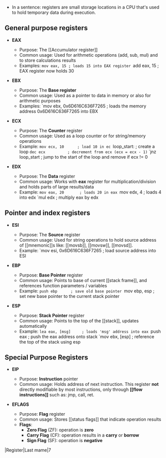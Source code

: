 
- In a sentence: registers are small storage locations in a CPU that's used to hold temporary data during execution.

## General purpose registers

- **EAX**
	- Purpose: The [[Accumulator register]]
	- Common usage: Used for arithmetic operations (add, sub, mul) and to store calculations results
	- Examples:
	`mov eax, 15 ; loads 15 into EAX register
	`add eax, 15 ; EAX register now holds 30


- **EBX**
	- Purpose: The **Base register**
	- Common usage: Used as a pointer to data in memory or also for arithmetic purposes
	- Examples:
	`mov ebx, 0x6D616C636F7265 ; loads the memory address 0x6D616C636F7265 into EBX 


- **ECX**
	- Purpose: The **Counter** register
	- Common usage: Used as a loop counter or for string/memory operations
	- Example:
	`mov ecx, 10      ; load 10 in ec
	`loop_start:      ; create a loop
	`dec ecx          ; decrement from ecx (ecx = ecx - 1)`
	`jnz loop_start   ; jump to the start of the loop and remove if ecx != 0


- **EDX**
	- Purpose: The **Data** register
	- Common usage: Works with **eax** register for multiplication/division and holds parts of large results/data
	- Example:
	`mov eax, 20       ; loads 20 in eax
	`mov edx, 4        ; loads 4 into edx
	`mul edx           ; multiply eax by edx



## Pointer and index registers
- **ESI**
	- Purpose: The **Source** register
	- Common usage: Used for string operations to hold source address of [[mnemonic]]s like: [[movsb]], [[movsw]], [[movsd]].
	- Example:
	`mov esi, 0x6D616C636F7265 ; load source address into ESI


- **EBP**
	- Purpose: **Base Pointer** register
	- Common usage: Points to base of current [[stack frame]], and references function parameters / variables
	- Example:
	`push ebp      ; save old base pointer
	`mov ebp, esp  ; set new base pointer to the current stack pointer


- **ESP**
	- Purpose: **Stack Pointer** register
	- Common usage: Points to the top of the [[stack]], updates automatically
	- Example:
	`lea eax, [msg]     ; loads 'msg' address into eax
	`push eax           ; push the eax address onto stack
	`mov ebx, [esp]     ; reference the top of the stack using esp



## Special Purpose Registers

- **EIP**
	- Purpose: **Instruction** pointer
	- Common usage: Holds address of next instruction. This register **not** directly modifiable by most instructions, only through **[[flow instructions]]** such as: jmp, call, ret.


- **EFLAGS**
	- Purpose: **Flag** register
	- Common usage: Stores [[status flags]] that indicate operation results
	- **Flags**:
		- **Zero Flag** (ZF): operation is **zero**
		- **Carry Flag** (CF): operation results in a **carry** or **borrow** 
		- **Sign Flag** (SF): operation is **negative**


|Register|Last mame|7